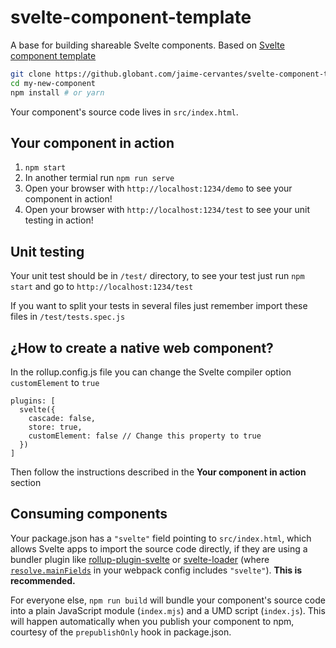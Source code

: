 # svelte-component-template

A base for building shareable Svelte components. Based on [Svelte component template](https://github.com/sveltejs/component-template)


```bash
git clone https://github.globant.com/jaime-cervantes/svelte-component-template my-new-component
cd my-new-component
npm install # or yarn
```

Your component's source code lives in `src/index.html`.

## Your component in action

1. `npm start`
2. In another termial run `npm run serve`
3. Open your browser with `http://localhost:1234/demo` to see your component in action!
4. Open your browser with `http://localhost:1234/test` to see your unit testing in action!

## Unit testing

Your unit test should be in `/test/` directory, to see your test just run `npm start` and go to `http://localhost:1234/test`

If you want to split your tests in several files just remember import these files in `/test/tests.spec.js`

## ¿How to create a native web component?

In the rollup.config.js file you can change the Svelte compiler option `customElement` to `true`
```
plugins: [
  svelte({
    cascade: false,
    store: true,
    customElement: false // Change this property to true
  })
]
```
Then follow the instructions described in the **Your component in action** section

## Consuming components

Your package.json has a `"svelte"` field pointing to `src/index.html`, which allows Svelte apps to import the source code directly, if they are using a bundler plugin like [rollup-plugin-svelte](https://github.com/rollup/rollup-plugin-svelte) or [svelte-loader](https://github.com/sveltejs/svelte-loader) (where [`resolve.mainFields`](https://webpack.js.org/configuration/resolve/#resolve-mainfields) in your webpack config includes `"svelte"`). **This is recommended.**

For everyone else, `npm run build` will bundle your component's source code into a plain JavaScript module (`index.mjs`) and a UMD script (`index.js`). This will happen automatically when you publish your component to npm, courtesy of the `prepublishOnly` hook in package.json.
